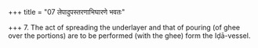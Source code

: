 +++
title = "07 लेपादुपस्तरणाभिघारणे भवतः"

+++
7. The act of spreading the underlayer and that of pouring (of ghee over the portions) are to be performed (with the ghee) form the Iḍā-vessel.
